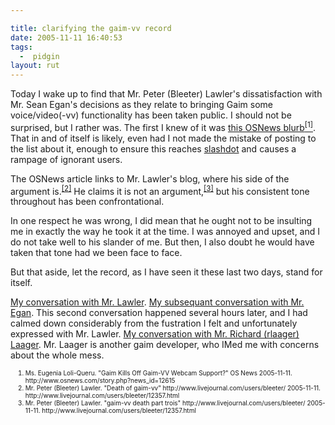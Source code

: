 ```yaml
---

title: clarifying the gaim-vv record
date: 2005-11-11 16:40:53
tags:
  -  pidgin
layout: rut
---
```


Today I wake up to find that Mr. Peter (Bleeter) Lawler's dissatisfaction with Mr. Sean Egan's decisions as they relate to bringing Gaim some voice/video(-vv) functionality has been taken public.  I should not be surprised, but I rather was.   The first I knew of it was <a href="http://www.osnews.com/story.php?news_id=12615" title="Gaim Kills Off Gaim-VV Webcam Support?">this OSNews blurb<sup>[1]</sup></a>.  That in and of itself is likely, even had I not made the mistake of posting to the list about it, enough to ensure this reaches <a href="http://www.slashdot.org">slashdot</a> and causes a rampage of ignorant users.

The OSNews article links to Mr. Lawler's blog, where his side of the argument is.<sup><a href="http://www.livejournal.com/users/bleeter/12357.html" title="Death of gaim-vv">[2]</a></sup>  He claims it is not an argument,<sup><a href="http://www.livejournal.com/users/bleeter/12981.html" title="gaim-vv death part trois">[3]</a></sup> but his consistent tone throughout has been confrontational.

In one respect he was wrong, I did mean that he ought not to be insulting me in exactly the way he took it at the time.  I was annoyed and upset, and I do not take well to his slander of me.  But then, I also doubt he would have taken that tone had we been face to face.  

But that aside, let the record, as I have seen it these last two days, stand for itself.

<a href="http://www.schierer.org/~luke/gaimstuff/bleeteryaluser-2005-11-10.104519.html">My conversation with Mr. Lawler</a>.
<a href="http://www.schierer.org/~luke/gaimstuff/seanegn-2005-11-10.154044.html">My subsequant conversation with Mr. Egan</a>.  This second conversation happened several hours later, and I had calmed down considerably from the fustration I felt and unfortunately expressed with Mr. Lawler.
<a href="http://www.schierer.org/~luke/gaimstuff/rlaager-2005-11-11.093708.html">My conversation with Mr. Richard (rlaager) Laager</a>.  Mr. Laager is another gaim developer, who IMed me with concerns about the whole mess.


<font size="-2"><ol>
<li>Ms.  Eugenia Loli-Queru.  "Gaim Kills Off Gaim-VV Webcam Support?" OS News 2005-11-11.  http://www.osnews.com/story.php?news_id=12615</li>
<li>Mr. Peter (Bleeter) Lawler.  "Death of gaim-vv" http://www.livejournal.com/users/bleeter/ 2005-11-11.      http://www.livejournal.com/users/bleeter/12357.html</li>
<li>Mr. Peter (Bleeter) Lawler.  "gaim-vv death part trois" http://www.livejournal.com/users/bleeter/ 2005-11-11.      http://www.livejournal.com/users/bleeter/12357.html</li>
</ol></font>

